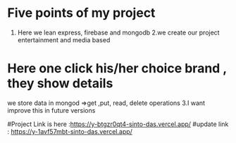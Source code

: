 # Five points of my project

1. Here we lean express, firebase and mongodb
   2.we create our project entertainment and media based

# Here one click his/her choice brand , they show details

we store data in mongod
=>get ,put, read, delete operations
3.I want improve this in future versions

#Project Link is here :https://y-btgzr0qt4-sinto-das.vercel.app/
#update link : https://y-1avf57mbt-sinto-das.vercel.app/
